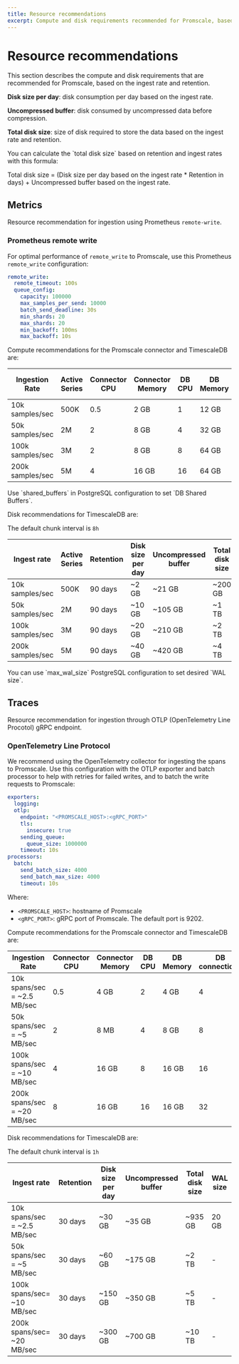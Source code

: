 ```yaml
---
title: Resource recommendations
excerpt: Compute and disk requirements recommended for Promscale, based on ingest rate and retention
---
```


# Resource recommendations

This section describes the compute and disk requirements that are
recommended for Promscale, based on the ingest rate and retention.

**Disk size per day**: disk consumption per day based on the ingest rate.

**Uncompressed buffer**: disk consumed by uncompressed data before compression.

**Total disk size**: size of disk required to store the data based on the ingest rate and retention.

<highlight type="note">
You can calculate the `total disk size` based on retention and ingest rates with this formula:

Total disk size = (Disk size per day based on the ingest rate * Retention in days) +
Uncompressed buffer based on the ingest rate.
</highlight>

## Metrics

Resource recommendation for ingestion using Prometheus `remote-write`.

### Prometheus remote write

For optimal performance of `remote_write` to Promscale, use this Prometheus
`remote_write` configuration:

```yaml
remote_write:
  remote_timeout: 100s
  queue_config:
    capacity: 100000
    max_samples_per_send: 10000
    batch_send_deadline: 30s
    min_shards: 20
    max_shards: 20
    min_backoff: 100ms
    max_backoff: 10s
```

Compute recommendations for the Promscale connector and TimescaleDB are:

|Ingestion Rate|Active Series|Connector CPU|Connector Memory|DB CPU|DB Memory|DB connections|DB Shared Buffers|
|-|-|-|-|-|-|-|-|
|10k samples/sec|500K|0.5|2 GB|1|12 GB|1|8 GB|
|50k samples/sec|2M|2|8 GB|4|32 GB|2|16 GB|
|100k samples/sec|3M|2|8 GB|8|64 GB|4|24 GB|
|200k samples/sec|5M|4|16 GB|16|64 GB|8|40 GB|

<highlight type="note">
Use `shared_buffers` in PostgreSQL configuration to set `DB Shared Buffers`.
</highlight>

Disk recommendations for TimescaleDB are:

The default chunk interval is `8h`

|Ingest rate|Active Series|Retention|Disk size per day|Uncompressed buffer|Total disk size|WAL size|
|-|-|-|-|-|-|-|
|10k samples/sec|500K|90 days|~2 GB|~21 GB|~200 GB|6 GB|
|50k samples/sec|2M|90 days|~10 GB|~105 GB|~1 TB|25 GB|
|100k samples/sec|3M|90 days|~20 GB|~210 GB|~2 TB|66 GB|
|200k samples/sec|5M|90 days|~40 GB|~420 GB|~4 TB|96 GB|

<highlight type="note">
You can use `max_wal_size` PostgreSQL configuration to set desired `WAL size`.
</highlight>

## Traces

Resource recommendation for ingestion through OTLP (OpenTelemetry Line Procotol) gRPC endpoint.

### OpenTelemetry Line Protocol

We recommend using the OpenTelemetry collector for ingesting the spans to
Promscale. Use this configuration with the OTLP exporter and batch processor
to help with retries for failed writes, and to batch the write requests to Promscale:

```yaml
exporters:
  logging:
  otlp:
    endpoint: "<PROMSCALE_HOST>:<gRPC_PORT>"
    tls:
      insecure: true
    sending_queue:
      queue_size: 1000000
    timeout: 10s
processors:
  batch:
    send_batch_size: 4000
    send_batch_max_size: 4000
    timeout: 10s
```

Where:

*   `<PROMSCALE_HOST>`: hostname of Promscale
*   `<gRPC_PORT>`: gRPC port of Promscale. The default port is 9202.  

Compute recommendations for the Promscale connector and TimescaleDB are:

|Ingestion Rate|Connector CPU|Connector Memory|DB CPU|DB Memory|DB connections|
|-|-|-|-|-|-|
|10k spans/sec = ~2.5 MB/sec|0.5|4 GB|2|4 GB|4|
|50k spans/sec = ~5 MB/sec|2|8 MB|4|8 GB|8|
|100k spans/sec = ~10 MB/sec|4|16 GB|8|16 GB|16|
|200k spans/sec = ~20 MB/sec|8|16 GB|16|16 GB|32|

Disk recommendations for TimescaleDB are:

The default chunk interval is `1h`

|Ingest rate|Retention|Disk size per day|Uncompressed buffer|Total disk size|WAL size|
|-|-|-|-|-|-|
|10k spans/sec = ~2.5 MB/sec|30 days|~30 GB|~35 GB|~935 GB|20 GB|
|50k spans/sec = ~5 MB/sec|30 days|~60 GB|~175 GB|~2 TB|-|
|100k spans/sec= ~10 MB/sec|30 days|~150 GB|~350 GB|~5 TB|-|
|200k spans/sec= ~20 MB/sec|30 days|~300 GB|~700 GB|~10 TB|-|
